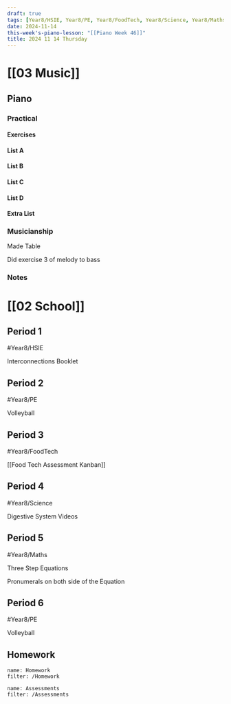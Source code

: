 ```yaml
---
draft: true
tags: [Year8/HSIE, Year8/PE, Year8/FoodTech, Year8/Science, Year8/Maths]
date: 2024-11-14
this-week's-piano-lesson: "[[Piano Week 46]]"
title: 2024 11 14 Thursday
---
```



# [[03 Music]]

## Piano

### Practical

#### Exercises

#### List A

#### List B

#### List C

#### List D

#### Extra List

### Musicianship

Made Table

Did exercise 3 of melody to bass

### Notes

# [[02 School]]

## Period 1

#Year8/HSIE

Interconnections Booklet

## Period 2

#Year8/PE

Volleyball

## Period 3

#Year8/FoodTech

[[Food Tech Assessment Kanban]]

## Period 4

#Year8/Science

Digestive System Videos

## Period 5

#Year8/Maths

Three Step Equations

Pronumerals on both side of the Equation

## Period 6

#Year8/PE

Volleyball

## Homework

```todoist
name: Homework
filter: /Homework
```

```todoist
name: Assessments
filter: /Assessments
```

